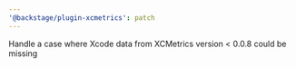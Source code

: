 ```yaml
---
'@backstage/plugin-xcmetrics': patch
---
```


Handle a case where Xcode data from XCMetrics version < 0.0.8 could be missing
